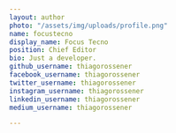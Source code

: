 ```yaml
---
layout: author
photo: "/assets/img/uploads/profile.png"
name: focustecno
display_name: Focus Tecno
position: Chief Editor
bio: Just a developer.
github_username: thiagorossener
facebook_username: thiagorossener
twitter_username: thiagorossener
instagram_username: thiagorossener
linkedin_username: thiagorossener
medium_username: thiagorossener

---
```

